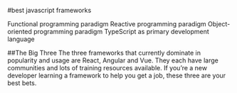  #best javascript frameworks
 
 Functional programming paradigm
 Reactive programming paradigm
 Object-oriented programming paradigm
 TypeScript as primary development language

##The Big Three
The three frameworks that currently dominate in popularity and usage are React, Angular and Vue. They each have large communities and lots of training resources available. If you’re a new developer learning a framework to help you get a job, these three are your best bets.
